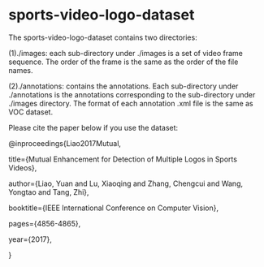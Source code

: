# sports-video-logo-dataset



The sports-video-logo-dataset contains two directories:

(1)./images: each sub-directory under ./images is a set of video frame sequence. The order of the frame is the same as the order of the file names.

(2)./annotations: contains the annotations. Each sub-directory under ./annotations is the annotations corresponding to the sub-directory under ./images directory. The format of each annotation .xml file is the same as VOC dataset.




Please cite the paper below if you use the dataset:


@inproceedings{Liao2017Mutual,

  
title={Mutual Enhancement for Detection of Multiple Logos in Sports Videos},

  
author={Liao, Yuan and Lu, Xiaoqing and Zhang, Chengcui and Wang, Yongtao and Tang, Zhi},

  
booktitle={IEEE International Conference on Computer Vision},

  
pages={4856-4865},

  
year={2017},
  

}